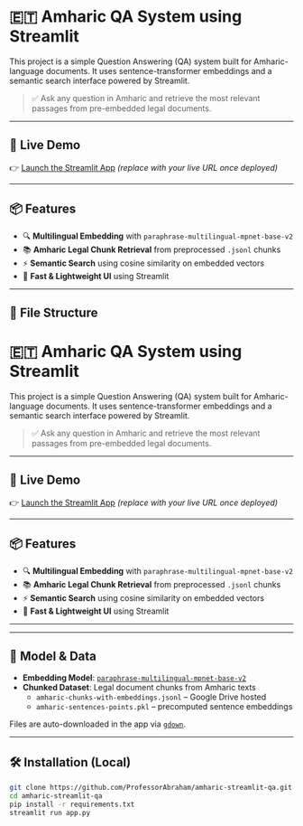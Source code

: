 # 🇪🇹 Amharic QA System using Streamlit

This project is a simple Question Answering (QA) system built for Amharic-language documents. It uses sentence-transformer embeddings and a semantic search interface powered by Streamlit.

> ✅ Ask any question in Amharic and retrieve the most relevant passages from pre-embedded legal documents.

---

## 🚀 Live Demo

👉 [Launch the Streamlit App](https://share.streamlit.io/) *(replace with your live URL once deployed)*

---

## 📦 Features

- 🔍 **Multilingual Embedding** with `paraphrase-multilingual-mpnet-base-v2`
- 📚 **Amharic Legal Chunk Retrieval** from preprocessed `.jsonl` chunks
- ⚡ **Semantic Search** using cosine similarity on embedded vectors
- 🎈 **Fast & Lightweight UI** using Streamlit

---

## 📁 File Structure

# 🇪🇹 Amharic QA System using Streamlit

This project is a simple Question Answering (QA) system built for Amharic-language documents. It uses sentence-transformer embeddings and a semantic search interface powered by Streamlit.

> ✅ Ask any question in Amharic and retrieve the most relevant passages from pre-embedded legal documents.

---

## 🚀 Live Demo

👉 [Launch the Streamlit App](https://amharic-legal-question-answering.streamlit.app/) *(replace with your live URL once deployed)*

---

## 📦 Features

- 🔍 **Multilingual Embedding** with `paraphrase-multilingual-mpnet-base-v2`
- 📚 **Amharic Legal Chunk Retrieval** from preprocessed `.jsonl` chunks
- ⚡ **Semantic Search** using cosine similarity on embedded vectors
- 🎈 **Fast & Lightweight UI** using Streamlit

---

---

## 🧠 Model & Data

- **Embedding Model**: [`paraphrase-multilingual-mpnet-base-v2`](https://huggingface.co/sentence-transformers/paraphrase-multilingual-mpnet-base-v2)
- **Chunked Dataset**: Legal document chunks from Amharic texts
  - `amharic-chunks-with-embeddings.jsonl` – Google Drive hosted
  - `amharic-sentences-points.pkl` – precomputed sentence embeddings

Files are auto-downloaded in the app via [`gdown`](https://pypi.org/project/gdown/).

---

## 🛠️ Installation (Local)

```bash
git clone https://github.com/ProfessorAbraham/amharic-streamlit-qa.git
cd amharic-streamlit-qa
pip install -r requirements.txt
streamlit run app.py

